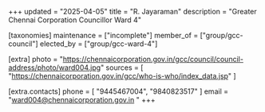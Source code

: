 +++
updated = "2025-04-05"
title = "R. Jayaraman"
description = "Greater Chennai Corporation Councillor Ward 4"

[taxonomies]
maintenance = ["incomplete"]
member_of = ["group/gcc-council"]
elected_by = ["group/gcc-ward-4"]

[extra]
photo = "https://chennaicorporation.gov.in/gcc/council/council-address/photo/ward004.jpg"
sources = [
    "https://chennaicorporation.gov.in/gcc/who-is-who/index_data.jsp"
]

[extra.contacts]
phone = [
    "9445467004",
    "9840823517"
]
email = "ward004@chennaicorporation.gov.in "
+++
